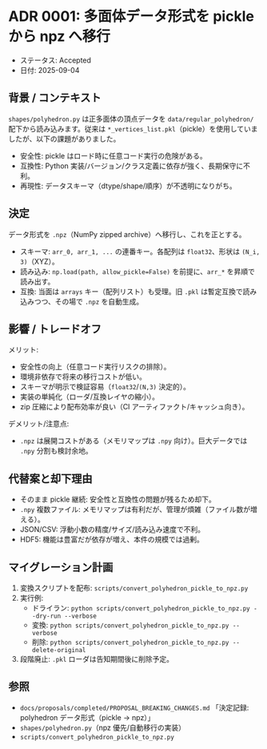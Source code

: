 # ADR 0001: 多面体データ形式を pickle から npz へ移行

- ステータス: Accepted
- 日付: 2025-09-04

## 背景 / コンテキスト

`shapes/polyhedron.py` は正多面体の頂点データを `data/regular_polyhedron/` 配下から読み込みます。従来は
`*_vertices_list.pkl`（pickle）を使用していましたが、以下の課題がありました。

- 安全性: pickle はロード時に任意コード実行の危険がある。
- 互換性: Python 実装/バージョン/クラス定義に依存が強く、長期保守に不利。
- 再現性: データスキーマ（dtype/shape/順序）が不透明になりがち。

## 決定

データ形式を `.npz`（NumPy zipped archive）へ移行し、これを正とする。

- スキーマ: `arr_0, arr_1, ...` の連番キー。各配列は `float32`、形状は `(N_i, 3)`（XYZ）。
- 読み込み: `np.load(path, allow_pickle=False)` を前提に、`arr_*` を昇順で読み出す。
- 互換: 当面は `arrays` キー（配列リスト）も受理。旧 `.pkl` は暫定互換で読み込みつつ、その場で `.npz` を自動生成。

## 影響 / トレードオフ

メリット:
- 安全性の向上（任意コード実行リスクの排除）。
- 環境非依存で将来の移行コストが低い。
- スキーマが明示で検証容易（`float32`/`(N,3)` 決定的）。
- 実装の単純化（ローダ/互換レイヤの縮小）。
- zip 圧縮により配布効率が良い（CI アーティファクト/キャッシュ向き）。

デメリット/注意点:
- `.npz` は展開コストがある（メモリマップは `.npy` 向け）。巨大データでは `.npy` 分割も検討余地。

## 代替案と却下理由

- そのまま pickle 継続: 安全性と互換性の問題が残るため却下。
- `.npy` 複数ファイル: メモリマップは有利だが、管理が煩雑（ファイル数が増える）。
- JSON/CSV: 浮動小数の精度/サイズ/読み込み速度で不利。
- HDF5: 機能は豊富だが依存が増え、本件の規模では過剰。

## マイグレーション計画

1. 変換スクリプトを配布: `scripts/convert_polyhedron_pickle_to_npz.py`
2. 実行例:
   - ドライラン: `python scripts/convert_polyhedron_pickle_to_npz.py --dry-run --verbose`
   - 変換: `python scripts/convert_polyhedron_pickle_to_npz.py --verbose`
   - 削除: `python scripts/convert_polyhedron_pickle_to_npz.py --delete-original`
3. 段階廃止: `.pkl` ローダは告知期間後に削除予定。

## 参照

- `docs/proposals/completed/PROPOSAL_BREAKING_CHANGES.md` 「決定記録: polyhedron データ形式（pickle → npz）」
- `shapes/polyhedron.py`（npz 優先/自動移行の実装）
- `scripts/convert_polyhedron_pickle_to_npz.py`
